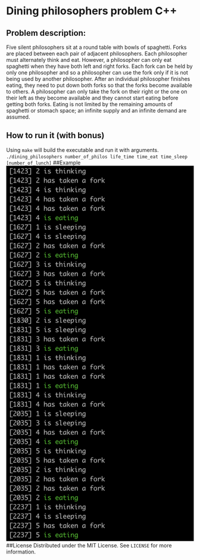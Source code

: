 # Dining philosophers problem C++
## Problem description:
Five silent philosophers sit at a round table with bowls of spaghetti. Forks are placed between each pair of adjacent philosophers. Each philosopher must alternately think and eat. However, a philosopher can only eat spaghetti when they have both left and right forks. Each fork can be held by only one philosopher and so a philosopher can use the fork only if it is not being used by another philosopher. After an individual philosopher finishes eating, they need to put down both forks so that the forks become available to others. A philosopher can only take the fork on their right or the one on their left as they become available and they cannot start eating before getting both forks.  Eating is not limited by the remaining amounts of spaghetti or stomach space; an infinite supply and an infinite demand are assumed.
## How to run it (with bonus)
Using `make` will build the executable and run it with arguments.\
`./dining_philosophers number_of_philos life_time time_eat time_sleep [number_of_lunch]`
##Example
![Alt text](/images/example.png?raw=true "Optional Title")
##License
Distributed under the MIT License. See `LICENSE` for more information.